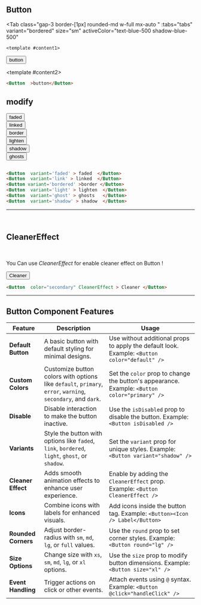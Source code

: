 
<script setup>
const tabs = [
  { label: 'UI', value: 1, content: '' },
  { label: 'code', value: 2, content: ''}
];


</script>




## Button

<Tab 
   class="gap-3 border-[1px] rounded-md w-full mx-auto "
    :tabs="tabs" 
    variant="bordered"
    size="sm"
    activeColor="text-blue-500 shadow-blue-500"
  >
    <template #content1>
<div class='  p-4 rounded-lg shadow-inner  flex justify-center items-center'>
  <Button >button</Button>
</div>

</template>


  <template #content2>

  ```md
  <Button  >button</Button>
```
  </template>
</Tab>










## modify

<div class="grid grid-cols-2 gap-4">
    <div class="  p-4 rounded-lg shadow-inner  flex justify-center items-center">
<Button  CleanerEffect > faded  </Button>
 </div>
    <div class="  p-4 rounded-lg shadow-inner  flex justify-center items-center">
<Button  variant='link' > linked  </Button>

</div>
    <div class="  p-4 rounded-lg shadow-inner  flex justify-center items-center">
  <Button variant='bordered' > border</Button>


</div>
    <div class="  p-4 rounded-lg shadow-inner  flex justify-center items-center">
<Button  variant='light' > lighten  </Button>
 </div>
     <div class="  p-4 rounded-lg shadow-inner  flex justify-center items-center">
     <Button  variant='shadow' > shadow  </Button>

</div>
    <div class="  p-4 rounded-lg shadow-inner  flex justify-center items-center">
       <Button  variant='ghost' > ghosts  </Button>

 </div>

</div>



```md

<Button  variant='faded' > faded  </Button>
<Button  variant='link' > linked  </Button> 
<Button variant='bordered' >border </Button>
<Button  variant='light' > lighten  </Button>
<Button  variant='ghost' > ghosts   </Button>
<Button  variant='shadow' > shadow  </Button>

```


-----------------
<br/>

## CleanerEffect

<br/>

You Can use   *CleanerEffect*  for enable  cleaner effect on Button !
<div class='  p-4 rounded-lg shadow-inner  flex justify-center items-center'>

<Button  color="secondary" CleanerEffect  >Cleaner </Button>


</div>

```md
<Button  color="secondary" CleanerEffect > Cleaner </Button>

```
---


## Button Component Features

| **Feature**           | **Description**                                                                                   | **Usage**                                                                                     |
|-----------------------|---------------------------------------------------------------------------------------------------|-----------------------------------------------------------------------------------------------|
| **Default Button**     | A basic button with default styling for minimal designs.                                         | Use without additional props to apply the default look. Example: `<Button color="default" />` |
| **Custom Colors**      | Customize button colors with options like `default`, `primary`, `error`, `warning`, `secondary`, and `dark`. | Set the `color` prop to change the button's appearance. Example: `<Button color="primary" />` |
| **Disable**            | Disable interaction to make the button inactive.                                                 | Use the `isDisabled` prop to disable the button. Example: `<Button isDisabled />`            |
| **Variants**           | Style the button with options like `faded`, `link`, `bordered`, `light`, `ghost`, or `shadow`.    | Set the `variant` prop for unique styles. Example: `<Button variant="shadow" />`             |
| **Cleaner Effect**     | Adds smooth animation effects to enhance user experience.                                        | Enable by adding the `CleanerEffect` prop. Example: `<Button CleanerEffect />`               |
| **Icons**              | Combine icons with labels for enhanced visuals.                                                  | Add icons inside the button tag. Example: `<Button><Icon /> Label</Button>`                  |
| **Rounded Corners**    | Adjust border-radius with `sm`, `md`, `lg`, or `full` values.                                    | Use the `round` prop to set corner styles. Example: `<Button round="lg" />`                  |
| **Size Options**       | Change size with `xs`, `sm`, `md`, `lg`, or `xl` options.                                        | Use the `size` prop to modify button dimensions. Example: `<Button size="xl" />`             |
| **Event Handling**     | Trigger actions on click or other events.                                                        | Attach events using `@` syntax. Example: `<Button @click="handleClick" />`                   |
